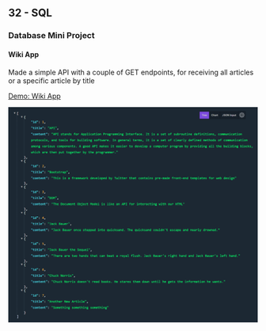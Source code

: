 ## 32 - SQL

### Database Mini Project

#### Wiki App

Made a simple API with a couple of GET endpoints, for receiving all articles or a specific article by title

[Demo: Wiki App](https://wikiapp.gdbecker.repl.co/articles)

!["WikiApp"](./WikiApp.png)
